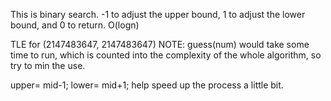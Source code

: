 
This is binary search. -1 to adjust the upper bound, 1 to adjust the lower bound, and 0 to return. O(logn)

TLE for (2147483647, 2147483647)
NOTE:
guess(num) would take some time to run, which is counted into the complexity of the whole algorithm, so try to min the use.

upper= mid-1;
lower= mid+1;
help speed up the process a little bit.

